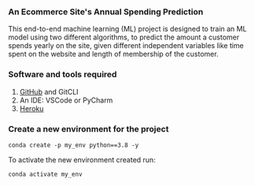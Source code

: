 ### An Ecommerce Site's Annual Spending Prediction
This end-to-end machine learning (ML) project is designed to train an ML model using two different algorithms, to predict the amount a customer spends yearly on the site, given different independent variables like time spent on the website and length of membership of the customer.

### Software and tools required
1. [GitHub](https://github.com/oigwebuike) and GitCLI
2. An IDE: VSCode or PyCharm
3. [Heroku](https://id.heroku.com/login)

### Create a new environment for the project

```
conda create -p my_env python==3.8 -y
```

To activate the new environment created run:
```
conda activate my_env
```




